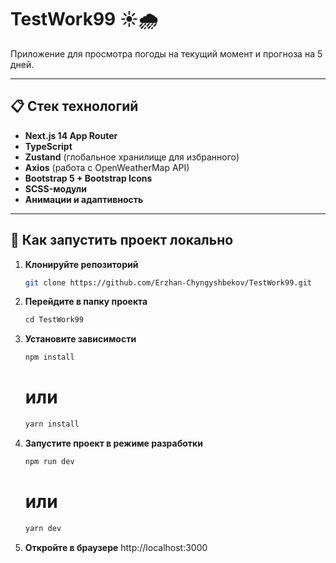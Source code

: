 # TestWork99 ☀️🌧️

Приложение для просмотра погоды на текущий момент и прогноза на 5 дней.

---

## 📋 Стек технологий

- **Next.js 14 App Router**
- **TypeScript**
- **Zustand** (глобальное хранилище для избранного)
- **Axios** (работа с OpenWeatherMap API)
- **Bootstrap 5 + Bootstrap Icons**
- **SCSS-модули**
- **Анимации и адаптивность**

---

## 🚀 Как запустить проект локально

1. **Клонируйте репозиторий**

   ```bash
   git clone https://github.com/Erzhan-Chyngyshbekov/TestWork99.git
   ```

2. **Перейдите в папку проекта**

   ```bash
   сd TestWork99
   ```

3. **Установите зависимости**

   ```bash
   npm install
   ```

   # или

   ```bash
   yarn install
   ```

4. **Запустите проект в режиме разработки**

   ```bash
   npm run dev
   ```

   # или

   ```bash
   yarn dev
   ```

5. **Откройте в браузере**
   http://localhost:3000
